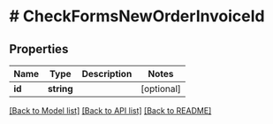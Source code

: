 # # CheckFormsNewOrderInvoiceId

## Properties

Name | Type | Description | Notes
------------ | ------------- | ------------- | -------------
**id** | **string** |  | [optional]

[[Back to Model list]](../../README.md#models) [[Back to API list]](../../README.md#endpoints) [[Back to README]](../../README.md)
